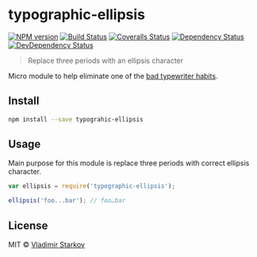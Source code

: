 # typographic-ellipsis

[![NPM version][npm-image]][npm-url]
[![Build Status][travis-image]][travis-url]
[![Coveralls Status][coveralls-image]][coveralls-url]
[![Dependency Status][depstat-image]][depstat-url]
[![DevDependency Status][depstat-dev-image]][depstat-dev-url]

> Replace three periods with an ellipsis character

Micro module to help eliminate one of the [bad typewriter habits][bth].


## Install

```sh
npm install --save typograhic-ellipsis
```


## Usage

Main purpose for this module is replace three periods with correct ellipsis
character.
```js
var ellipsis = require('typographic-ellipsis');

ellipsis('foo...bar'); // foo…bar
```


## License

MIT © [Vladimir Starkov](http://vstarkov.com/)


[bth]: http://practicaltypography.com/typewriter-habits.html

[npm-url]: https://npmjs.org/package/typographic-ellipsis
[npm-image]: http://img.shields.io/npm/v/typographic-ellipsis.svg

[travis-url]: https://travis-ci.org/matmuchrapna/typographic-ellipsis
[travis-image]: http://img.shields.io/travis/matmuchrapna/typographic-ellipsis.svg

[coveralls-url]: https://coveralls.io/r/matmuchrapna/typographic-ellipsis
[coveralls-image]: http://img.shields.io/coveralls/matmuchrapna/typographic-ellipsis.svg

[depstat-url]: https://david-dm.org/matmuchrapna/typographic-ellipsis
[depstat-image]: https://david-dm.org/matmuchrapna/typographic-ellipsis.svg

[depstat-dev-url]: https://david-dm.org/matmuchrapna/typographic-ellipsis
[depstat-dev-image]: https://david-dm.org/matmuchrapna/typographic-ellipsis/dev-status.svg
